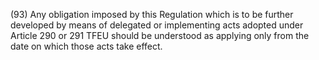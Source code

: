 (93) Any obligation imposed by this Regulation which is to be further developed by means of delegated or implementing acts adopted under Article 290 or 291 TFEU should be understood as applying only from the date on which those acts take effect.